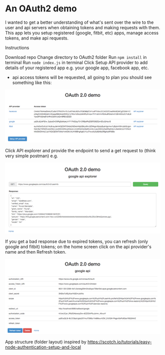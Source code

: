 # An OAuth2 demo

I wanted to get a better understanding of what's sent over the wire to the user and api servers when obtaining tokens and making requests with them. This app lets you setup registered (google, fitbit, etc) apps, manage access tokens, and make api requests.

Instructions

Download repo
Change directory to OAuth2 folder
Run `npm install` in terminal
Run `node index.js` in terminal
Click Setup API provider to add details of your registered app e.g. your google app, facebook app, etc.
- api access tokens will be requested, all going to plan you should see something like this:

![](https://github.com/kunal-mandalia/Adventures-in-the-modern-web/blob/master/Core/OAuth%202.0/images/index.png)

Click API explorer and provide the endpoint to send a get request to (think very simple postman) e.g.

![](https://github.com/kunal-mandalia/Adventures-in-the-modern-web/blob/master/Core/OAuth%202.0/images/apiexplorer.png)

If you get a bad response due to expired tokens, you can refresh (only google and fitbit) tokens; on the home screen click on the api provider's name and then Refresh token.

![](https://github.com/kunal-mandalia/Adventures-in-the-modern-web/blob/master/Core/OAuth%202.0/images/apiprovider.png)

App structure (folder layout) inspired by https://scotch.io/tutorials/easy-node-authentication-setup-and-local